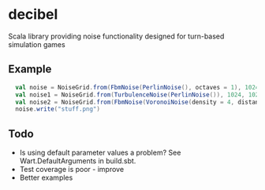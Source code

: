 # decibel

Scala library providing noise functionality designed for turn-based simulation games

## Example

```scala
  val noise = NoiseGrid.from(FbmNoise(PerlinNoise(), octaves = 1), 1024, 1024)
  val noise1 = NoiseGrid.from(TurbulenceNoise(PerlinNoise()), 1024, 1024)
  val noise2 = NoiseGrid.from(FbmNoise(VoronoiNoise(density = 4, distanceFn = Vector2.sqrDistance), frequency = 1 / 128d, octaves = 1), 1024, 1024)
  noise.write("stuff.png")
```

## Todo

* Is using default parameter values a problem? See Wart.DefaultArguments in build.sbt.
* Test coverage is poor - improve
* Better examples
